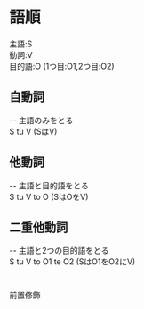 # 語順
主語:S  
動詞:V  
目的語:O (1つ目:O1,2つ目:O2)  
## 自動詞
-- 主語のみをとる  
S tu V (SはV)  
## 他動詞
-- 主語と目的語をとる  
S tu V to O (SはOをV)  
## 二重他動詞
-- 主語と2つの目的語をとる  
S tu V to O1 te O2 (SはO1をO2にV)  
  
# 
前置修飾